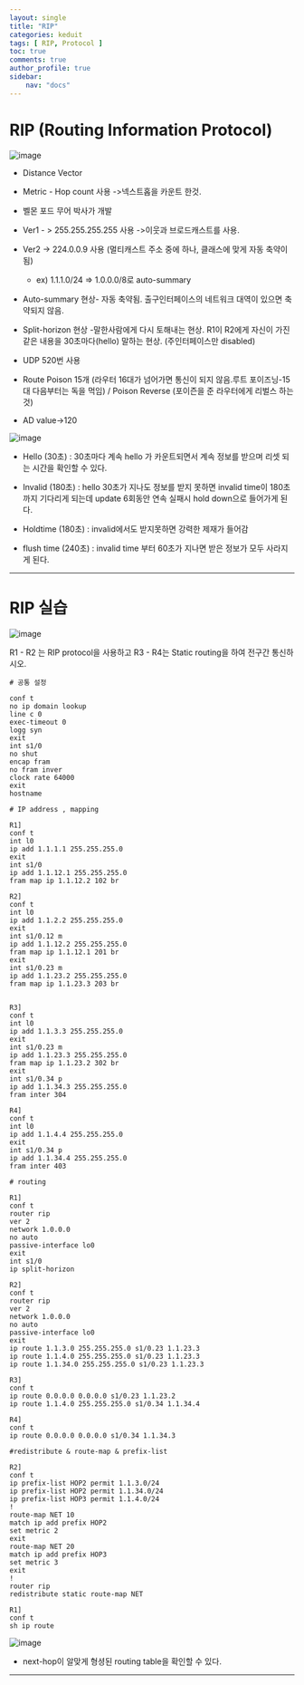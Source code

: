 ```yaml
---
layout: single
title: "RIP"
categories: keduit
tags: [ RIP, Protocol ]
toc: true 
comments: true
author_profile: true
sidebar:
    nav: "docs"
---
```


# RIP (Routing Information Protocol)

![image](https://user-images.githubusercontent.com/128279031/229278427-b3592fa3-4c42-4e8d-8042-91e65a4013b9.png)

* Distance Vector


* Metric - Hop count 사용 ->넥스트홉을 카운트 한것.


* 벨몬 포드 무어 박사가 개발


* Ver1 - > 255.255.255.255 사용 ->이웃과 브로드캐스트를 사용.


* Ver2 -> 224.0.0.9 사용 (멀티캐스트 주소 중에 하나, 클래스에 맞게 자동 축약이 됨) 
   * ex) 1.1.1.0/24 => 1.0.0.0/8로 auto-summary

* Auto-summary 현상- 자동 축약됨. 출구인터페이스의 네트워크 대역이 있으면 축약되지 않음.


* Split-horizon 현상 -말한사람에게 다시 토해내는 현상. R1이 R2에게 자신이 가진 같은 내용을 30초마다(hello) 말하는 현상. (주인터페이스만 disabled)


* UDP 520번 사용


* Route Poison 15개 (라우터 16대가 넘어가면 통신이 되지 않음.루트 포이즈닝-15대 다음부터는 독을 먹임) / Poison Reverse (포이즌을 준 라우터에게 리벌스 하는 것)

* AD value->120

![image](https://user-images.githubusercontent.com/128279031/229278773-f88106ee-869d-4ed1-89a2-7849091edafd.png)

* Hello (30초) : 30초마다 계속 hello 가 카운트되면서 계속 정보를 받으며 리셋 되는 시간을 확인할 수 있다.

* Invalid (180초) : hello 30초가 지나도 정보를 받지 못하면 invalid time이 180초까지 기다리게 되는데 update 6회동안 연속 실패시 hold down으로 들어가게 된다.

* Holdtime (180초) : invalid에서도 받지못하면 강력한 제재가 들어감 

* flush time (240초) : invalid time 부터 60초가 지나면 받은 정보가 모두 사라지게 된다.

---

# RIP 실습

![image](https://user-images.githubusercontent.com/128279031/229279515-2d361d7a-fb54-449e-a06e-62652e026178.png)

R1 - R2 는 RIP protocol을 사용하고 R3 - R4는 Static routing을 하여 전구간 통신하시오.

```
# 공통 설정

conf t
no ip domain lookup
line c 0
exec-timeout 0
logg syn
exit
int s1/0
no shut
encap fram
no fram inver
clock rate 64000
exit
hostname 
```

```
# IP address , mapping

R1]
conf t
int l0
ip add 1.1.1.1 255.255.255.0
exit
int s1/0
ip add 1.1.12.1 255.255.255.0
fram map ip 1.1.12.2 102 br

R2]
conf t
int l0
ip add 1.1.2.2 255.255.255.0
exit
int s1/0.12 m
ip add 1.1.12.2 255.255.255.0
fram map ip 1.1.12.1 201 br
exit
int s1/0.23 m
ip add 1.1.23.2 255.255.255.0
fram map ip 1.1.23.3 203 br


R3]
conf t
int l0
ip add 1.1.3.3 255.255.255.0
exit
int s1/0.23 m
ip add 1.1.23.3 255.255.255.0
fram map ip 1.1.23.2 302 br
exit
int s1/0.34 p
ip add 1.1.34.3 255.255.255.0
fram inter 304

R4]
conf t
int l0
ip add 1.1.4.4 255.255.255.0
exit
int s1/0.34 p
ip add 1.1.34.4 255.255.255.0
fram inter 403
```

```
# routing

R1]
conf t
router rip
ver 2
network 1.0.0.0
no auto
passive-interface lo0
exit
int s1/0
ip split-horizon

R2]
conf t
router rip
ver 2
network 1.0.0.0
no auto
passive-interface lo0
exit
ip route 1.1.3.0 255.255.255.0 s1/0.23 1.1.23.3
ip route 1.1.4.0 255.255.255.0 s1/0.23 1.1.23.3
ip route 1.1.34.0 255.255.255.0 s1/0.23 1.1.23.3

R3]
conf t
ip route 0.0.0.0 0.0.0.0 s1/0.23 1.1.23.2
ip route 1.1.4.0 255.255.255.0 s1/0.34 1.1.34.4

R4]
conf t
ip route 0.0.0.0 0.0.0.0 s1/0.34 1.1.34.3
```

```
#redistribute & route-map & prefix-list

R2]
conf t
ip prefix-list HOP2 permit 1.1.3.0/24
ip prefix-list HOP2 permit 1.1.34.0/24
ip prefix-list HOP3 permit 1.1.4.0/24
!
route-map NET 10
match ip add prefix HOP2
set metric 2
exit
route-map NET 20
match ip add prefix HOP3
set metric 3
exit
!
router rip
redistribute static route-map NET

R1]
conf t
sh ip route
```

![image](https://user-images.githubusercontent.com/128279031/229281111-a9713c89-fdaf-4f45-9bda-4f042ba1393f.png)

* next-hop이 알맞게 형셩된 routing table을 확인할 수 있다.

---



